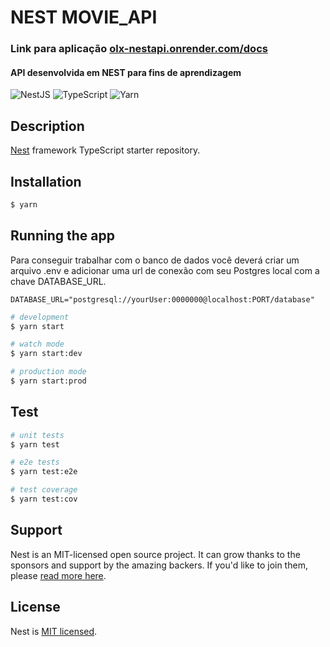 # NEST MOVIE_API

### Link para aplicação [olx-nestapi.onrender.com/docs](https://olx-nestapi.onrender.com/docs)

#### API desenvolvida em NEST para fins de aprendizagem

![NestJS](https://img.shields.io/badge/nestjs-%23E0234E.svg?style=for-the-badge&logo=nestjs&logoColor=white)
![TypeScript](https://img.shields.io/badge/typescript-%23007ACC.svg?style=for-the-badge&logo=typescript&logoColor=white)
![Yarn](https://img.shields.io/badge/yarn-%232C8EBB.svg?style=for-the-badge&logo=yarn&logoColor=white)

## Description

[Nest](https://github.com/nestjs/nest) framework TypeScript starter repository.

## Installation

```bash
$ yarn
```

## Running the app

Para conseguir trabalhar com o banco de dados você deverá criar um arquivo .env e adicionar uma url de conexão com seu Postgres local com a chave DATABASE_URL.

```
DATABASE_URL="postgresql://yourUser:0000000@localhost:PORT/database"
```

```bash
# development
$ yarn start

# watch mode
$ yarn start:dev

# production mode
$ yarn start:prod
```

## Test

```bash
# unit tests
$ yarn test

# e2e tests
$ yarn test:e2e

# test coverage
$ yarn test:cov
```

## Support

Nest is an MIT-licensed open source project. It can grow thanks to the sponsors and support by the amazing backers. If you'd like to join them, please [read more here](https://docs.nestjs.com/support).

## License

Nest is [MIT licensed](LICENSE).
